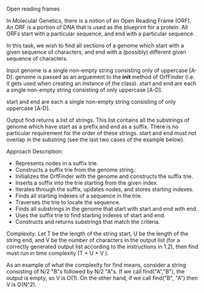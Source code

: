Open reading frames

In Molecular Genetics, there is a notion of an Open Reading Frame (ORF). An ORF is a
portion of DNA that is used as the blueprint for a protein. All ORFs start with a particular
sequence, and end with a particular sequence.

In this task, we wish to find all sections of a genome which start with a given sequence of
characters, and end with a (possibly) different given sequence of characters.

Input
genome is a single non-empty string consisting only of uppercase [A-D]. genome is passed as an
arguement to the __init__ method of OrfFinder (i.e. it gets used when creating an instance
of the class).
start and end are each a single non-empty string consisting of only uppercase [A-D].

start and end are each a single non-empty string consisting of only uppercase [A-D].

Output
find returns a list of strings. This list contains all the substrings of genome which have start
as a prefix and end as a suffix. There is no particular requirement for the order of these strings.
start and end must not overlap in the substring (see the last two cases of the example below).

Approach Description:

- Represents nodes in a suffix trie.
- Constructs a suffix trie from the genome string.
- Initializes the OrfFinder with the genome and constructs the suffix trie.
- Inserts a suffix into the trie starting from the given index.
- Iterates through the suffix, updates nodes, and stores starting indexes.
- Finds all starting indexes of a sequence in the trie.
- Traverses the trie to locate the sequence.
- Finds all substrings in the genome that start with start and end with end.
- Uses the suffix trie to find starting indexes of start and end.
- Constructs and returns substrings that match the criteria.

Complexity: 
Let T be the length of the string start, U be the length of the string end, and V be the
number of characters in the output list (for a correctly generated output list according to
the instructions in 1.2), then find must run in time complexity (T + U + V ).

As an example of what the complexity for find means, consider a string consisting of N/2 "B"s
followed by N/2 "A"s. If we call find("A","B"), the output is empty, so V is O(1). On the other
hand, if we call find("B", "A") then V is O(N^2).
